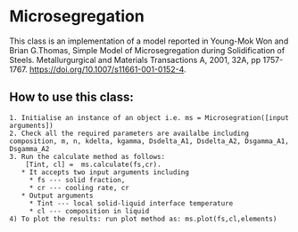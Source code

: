 # Microsegregation
This class is an implementation of a model reported in Young-Mok Won and Brian G.Thomas, Simple Model of Microsegregation during Solidification of Steels. Metallurgurgical and Materials Transactions A, 2001, 32A, pp 1757-1767. https://doi.org/10.1007/s11661-001-0152-4. 

## How to use this class:

    1. Initialise an instance of an object i.e. ms = Microsegration([input arguments])
    2. Check all the required parameters are availalbe including composition, m, n, kdelta, kgamma, Dsdelta_A1, Dsdelta_A2, Dsgamma_A1, Dsgamma_A2
    3. Run the calculate method as follows:
     	[Tint, cl] =  ms.calculate(fs,cr). 
       * It accepts two input arguments including 
         * fs --- solid fraction, 
         * cr --- cooling rate, cr
       * Output arguments
         * Tint --- local solid-liquid interface temperature
         * cl --- composition in liquid
    4) To plot the results: run plot method as: ms.plot(fs,cl,elements) 
